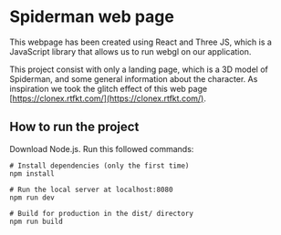# Spiderman web page

This webpage has been created using React and Three JS, which is a JavaScript library that allows us to run webgl on our application.

This project consist with only a landing page, which is a 3D model of Spiderman, and some general information about the character. As inspiration we took the glitch effect of this web page [https://clonex.rtfkt.com/](https://clonex.rtfkt.com/).



## How to run the project

Download Node.js. Run this followed commands:
```
# Install dependencies (only the first time)
npm install

# Run the local server at localhost:8080
npm run dev

# Build for production in the dist/ directory
npm run build
```